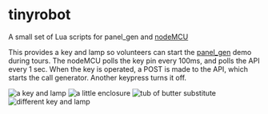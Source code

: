 # tinyrobot
A small set of Lua scripts for panel_gen and [nodeMCU](https://en.wikipedia.org/wiki/NodeMCU)

This provides a key and lamp so volunteers can start the [panel_gen](https://github.com/theautumn/panel_gen) demo during tours. The nodeMCU polls the key pin every 100ms, and polls the API every 1 sec. When the key is operated, a POST is made to the API, which starts the call generator. Another keypress turns it off.

![a key and lamp](https://i.imgur.com/KM1u2Hyl.jpg)
![a little enclosure](https://i.imgur.com/UDKUc5Cl.jpg)
![tub of butter substitute](https://imgur.com/g2UxMzql.jpg)
![different key and lamp](https://imgur.com/ZbwAk1cl.jpg)
